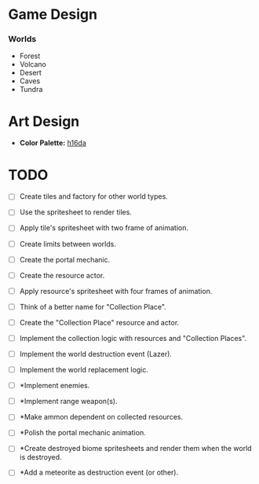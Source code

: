 # Game Design

### Worlds
- Forest
- Volcano
- Desert
- Caves
- Tundra

# Art Design

- **Color Palette:** [h16da](https://lospec.com/palette-list/h16da)

# TODO
- [ ] Create tiles and factory for other world types.
- [ ] Use the spritesheet to render tiles.
- [ ] Apply tile's spritesheet with two frame of animation.

- [ ] Create limits between worlds.
- [ ] Create the portal mechanic.

- [ ] Create the resource actor.
- [ ] Apply resource's spritesheet with four frames of animation.
- [ ] Think of a better name for "Collection Place".
- [ ] Create the "Collection Place" resource and actor.
- [ ] Implement the collection logic with resources and "Collection Places".

- [ ] Implement the world destruction event (Lazer).
- [ ] Implement the world replacement logic.

- [ ] *Implement enemies.
- [ ] *Implement range weapon(s).
- [ ] *Make ammon dependent on collected resources.

- [ ] *Polish the portal mechanic animation.

- [ ] *Create destroyed biome spritesheets and render them when the world is destroyed.

- [ ] *Add a meteorite as destruction event (or other).
